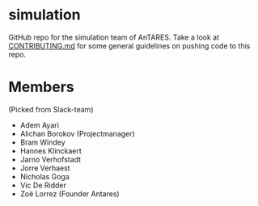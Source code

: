 # simulation
GitHub repo for the simulation team of AnTARES. 
Take a look at [CONTRIBUTING.md](CONTRIBUTING.md) for some general guidelines on pushing code to this repo. 

# Members
(Picked from Slack-team)
- Adem Ayari
- Alichan Borokov (Projectmanager)
- Bram Windey
- Hannes Klinckaert
- Jarno Verhofstadt
- Jorre Verhaest
- Nicholas Goga
- Vic De Ridder
- Zoë Lorrez (Founder Antares)
